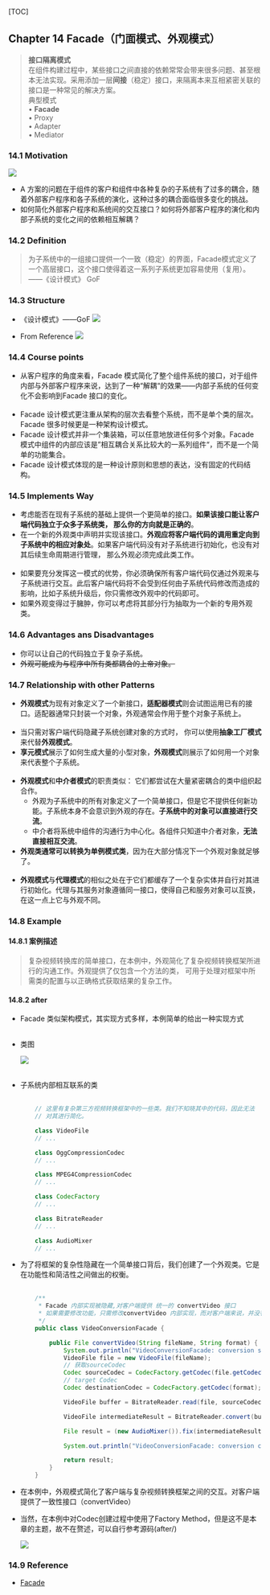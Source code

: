 [TOC]

## Chapter 14 Facade（门面模式、外观模式）
> **接口隔离模式**   
> 在组件构建过程中，某些接口之间直接的依赖常常会带来很多问题、甚至根本无法实现。采用添加一层**间接**（稳定）接口，来隔离本来互相紧密关联的接口是一种常见的解决方案。   
> 典型模式   
> • **Facade**   
> • Proxy   
> • Adapter   
> • Mediator

### 14.1 Motivation  
![](img/2020-10-22-10-44-14.png)   

* A 方案的问题在于组件的客户和组件中各种复杂的子系统有了过多的耦合，随着外部客户程序和各子系统的演化，这种过多的耦合面临很多变化的挑战。
    <br>
* 如何简化外部客户程序和系统间的交互接口？如何将外部客户程序的演化和内部子系统的变化之间的依赖相互解耦？

### 14.2 Definition
> 为子系统中的一组接口提供一个一致（稳定）的界面，Facade模式定义了一个高层接口，这个接口使得着这一系列子系统更加容易使用（复用）。  ——《设计模式》 GoF   

### 14.3 Structure  
* 《设计模式》——GoF
![](img/structure.png)  

* From Reference 
![](img/2020-10-22-09-50-41.png)

### 14.4 Course points
* 从客户程序的角度来看，Facade 模式简化了整个组件系统的接口，对于组件内部与外部客户程序来说，达到了一种“解耦“的效果——内部子系统的任何变化不会影响到Facade 接口的变化。  
    <br>    
* Facade 设计模式更注重从架构的层次去看整个系统，而不是单个类的层次。Facade 很多时候更是一种架构设计模式。
    <br>   
* Facade 设计模式并非一个集装箱，可以任意地放进任何多个对象。Facade 模式中组件的内部应该是”相互耦合关系比较大的一系列组件“，而不是一个简单的功能集合。
    <br>   
* Facade 设计模式体现的是一种设计原则和思想的表达，没有固定的代码结构。

### 14.5 Implements Way
* 考虑能否在现有子系统的基础上提供一个更简单的接口。**如果该接口能让客户端代码独立于众多子系统类， 那么你的方向就是正确的**。
    <br>
* 在一个新的外观类中声明并实现该接口。**外观应将客户端代码的调用重定向到子系统中的相应对象处**。如果客户端代码没有对子系统进行初始化，也没有对其后续生命周期进行管理， 那么外观必须完成此类工作。  
    <br>
* 如果要充分发挥这一模式的优势，你必须确保所有客户端代码仅通过外观来与子系统进行交互。此后客户端代码将不会受到任何由子系统代码修改而造成的影响，比如子系统升级后，你只需修改外观中的代码即可。
    <br>
* 如果外观变得过于臃肿，你可以考虑将其部分行为抽取为一个新的专用外观类。

### 14.6 Advantages ans Disadvantages
* 你可以让自己的代码独立于复杂子系统。
    <br> 
* ~~外观可能成为与程序中所有类都耦合的上帝对象。~~

### 14.7 Relationship with other Patterns 
* **外观模式**为现有对象定义了一个新接口，**适配器模式**则会试图运用已有的接口。适配器通常只封装一个对象，外观通常会作用于整个对象子系统上。     
    <br>  
* 当只需对客户端代码隐藏子系统创建对象的方式时， 你可以使用**抽象工厂模式**来代替**外观模式**。
    <br>
* **享元模式**展示了如何生成大量的小型对象，**外观模式**则展示了如何用一个对象来代表整个子系统。  
    <br>
* **外观模式**和**中介者模式**的职责类似： 它们都尝试在大量紧密耦合的类中组织起合作。
    <br>
  * 外观为子系统中的所有对象定义了一个简单接口，但是它不提供任何新功能。子系统本身不会意识到外观的存在。**子系统中的对象可以直接进行交流**。
    <br>
  * 中介者将系统中组件的沟通行为中心化。各组件只知道中介者对象，**无法直接相互交流**。
    <br>
* **外观类通常可以转换为单例模式类**，因为在大部分情况下一个外观对象就足够了。  
    <br>
* **外观模式**与**代理模式**的相似之处在于它们都缓存了一个复杂实体并自行对其进行初始化。代理与其服务对象遵循同一接口，使得自己和服务对象可以互换，在这一点上它与外观不同。
    <br>


### 14.8 Example  
#### 14.8.1 案例描述
> 复杂视频转换库的简单接口，在本例中，外观简化了复杂视频转换框架所进行的沟通工作。外观提供了仅包含一个方法的类， 可用于处理对框架中所需类的配置与以正确格式获取结果的复杂工作。
#### 14.8.2 after 
* Facade 类似架构模式，其实现方式多样，本例简单的给出一种实现方式   
    <br>   
* 类图   

    ![](img/2020-10-22-10-34-47.png)  
    <br>

* 子系统内部相互联系的类  
    <br>
    ```java
        // 这里有复杂第三方视频转换框架中的一些类。我们不知晓其中的代码，因此无法
        // 对其进行简化。

        class VideoFile
        // ...

        class OggCompressionCodec
        // ...

        class MPEG4CompressionCodec
        // ...

        class CodecFactory
        // ...

        class BitrateReader
        // ...

        class AudioMixer
        // ...
    ```
* 为了将框架的复杂性隐藏在一个简单接口背后，我们创建了一个外观类。它是在功能性和简洁性之间做出的权衡。  
    <br> 
    ```java
        /**
         * Facade 内部实现被隐藏,对客户端提供 统一的 convertVideo 接口
         * 如果需要修改功能，只需修改convertVideo 内部实现，而对客户端来说，并没有任何影响
         */
        public class VideoConversionFacade {

            public File convertVideo(String fileName, String format) {
                System.out.println("VideoConversionFacade: conversion started.");
                VideoFile file = new VideoFile(fileName);
                // 获取sourceCodec
                Codec sourceCodec = CodecFactory.getCodec(file.getCodecType());
                // target Codec
                Codec destinationCodec = CodecFactory.getCodec(format);

                VideoFile buffer = BitrateReader.read(file, sourceCodec);

                VideoFile intermediateResult = BitrateReader.convert(buffer, destinationCodec);

                File result = (new AudioMixer()).fix(intermediateResult);

                System.out.println("VideoConversionFacade: conversion completed.");

                return result;
            }
        }
    ```
* 在本例中，外观模式简化了客户端与复杂视频转换框架之间的交互。对客户端提供了一致性接口（convertVideo）
    <br>
* 当然，在本例中对Codec创建过程中使用了Factory Method，但是这不是本章的主题，故不在赘述，可以自行参考源码(after/)  

    ![](img/2020-10-22-10-11-05.png)


### 14.9 Reference
* [Facade](https://refactoringguru.cn/design-patterns/facade)